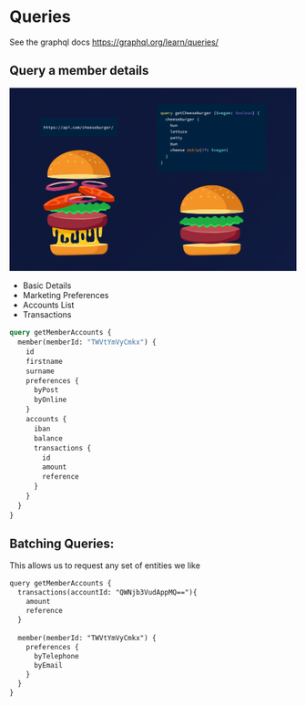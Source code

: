 # Queries

See the graphql docs https://graphql.org/learn/queries/

## Query a member details

![Why Graphql](docs/images/burger.png "Why Graphql")

* Basic Details
* Marketing Preferences
* Accounts List
* Transactions

```graphql
query getMemberAccounts {
  member(memberId: "TWVtYmVyCmkx") {
    id
    firstname
    surname
    preferences {
      byPost
      byOnline
    }
    accounts {
      iban
      balance
      transactions {
        id
        amount
        reference
      }
    }
  }
}
```

## Batching Queries:

This allows us to request any set of entities we like
```
query getMemberAccounts {
  transactions(accountId: "QWNjb3VudAppMQ=="){
    amount
    reference
  }

  member(memberId: "TWVtYmVyCmkx") {
    preferences {
      byTelephone
      byEmail
    }
  }
}
```

